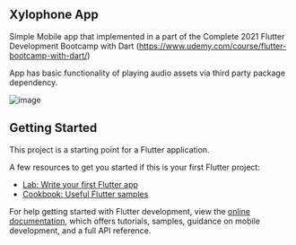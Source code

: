 ## Xylophone App

Simple Mobile app that implemented in a part of the Complete 2021 Flutter Development Bootcamp with Dart (https://www.udemy.com/course/flutter-bootcamp-with-dart/)

App has basic functionality of playing audio assets via third party package dependency.

![image](https://user-images.githubusercontent.com/15806575/187004978-8e9db860-9ca2-498d-bb7c-d74b40b20dd0.png)

## Getting Started

This project is a starting point for a Flutter application.

A few resources to get you started if this is your first Flutter project:

- [Lab: Write your first Flutter app](https://docs.flutter.dev/get-started/codelab)
- [Cookbook: Useful Flutter samples](https://docs.flutter.dev/cookbook)

For help getting started with Flutter development, view the
[online documentation](https://docs.flutter.dev/), which offers tutorials,
samples, guidance on mobile development, and a full API reference.

